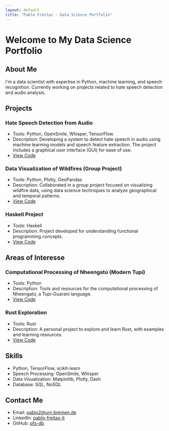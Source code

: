 ```yaml
---
layout: default
title: "Pablo Freitas - Data Science Portfolio"
---
```


# Welcome to My Data Science Portfolio

<!-- ![Visitor Count](https://shields.io/endpoint?url=https://hitcount-server.fly.dev/pfs-db/pfs-db.github.io) -->

## About Me

I'm a data scientist with expertise in Python, machine learning, and speech recognition. Currently working on projects related to hate speech detection and audio analysis.

## Projects

### Hate Speech Detection from Audio

- Tools: Python, OpenSmile, Whisper, TensorFlow
- Description: Developing a system to detect hate speech in audio using machine learning models and speech feature extraction. The project includes a graphical user interface (GUI) for ease of use.
- [View Code](https://github.com/pfs-db/HateScan)

### Data Visualization of Wildfires (Group Project)

- Tools: Python, Plotly, GeoPandas
- Description: Collaborated in a group project focused on visualizing wildfire data, using data science techniques to analyze geographical and temporal patterns.
- [View Code](https://github.com/pfs-db/dataviz-wildfire)

### Haskell Project

- Tools: Haskell
- Description: Project developed for understanding functional programming concepts.
- [View Code](https://github.com/pfs-db/pi3-ws23-ueb-pablo)

## Areas of Interesse

### Computational Processing of Nheengatú (Modern Tupí)

- Tools: Python
- Description: Tools and resources for the computational processing of Nheengatú, a Tupi-Guarani language.
- [View Code](https://github.com/pfs-db/nheengatu)

### Rust Exploration

- Tools: Rust
- Description: A personal project to explore and learn Rust, with examples and learning resources.
- [View Code](https://github.com/pfs-db/rust2learn)

## Skills

- Python, TensorFlow, scikit-learn
- Speech Processing: OpenSmile, Whisper
- Data Visualization: Matplotlib, Plotly, Dash
- Database: SQL, NoSQL

## Contact Me

- Email: pablo2@uni-bremen.de
- LinkedIn: [pablo-freitas-it](https://linkedin.com/in/pablo-freitas-it)
- GitHub: [pfs-db](https://github.com/pfs-db)
